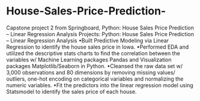 # House-Sales-Price-Prediction-
Capstone project 2 from Springboard, Python: House Sales Price Prediction – Linear Regression Analysis
Projects:
Python: House Sales Price Prediction – Linear Regression Analysis 
•Built Predictive Modeling via Linear Regression to identify the house sales price in Iowa. 
•Performed EDA and utilized the descriptive stats charts to find the correlation between the variables w/ Machine Learning packages Pandas and Visualization packages Matplotlib/Seaborn in Python. 
•Cleansed the raw data set w/ 3,000 observations and 80 dimensions by removing missing values/ outliers, one-hot encoding on categorical variables and normalizing the numeric variables. 
•Fit the predictors into the linear regression model using Statsmodel to identify the sales price of each house.
